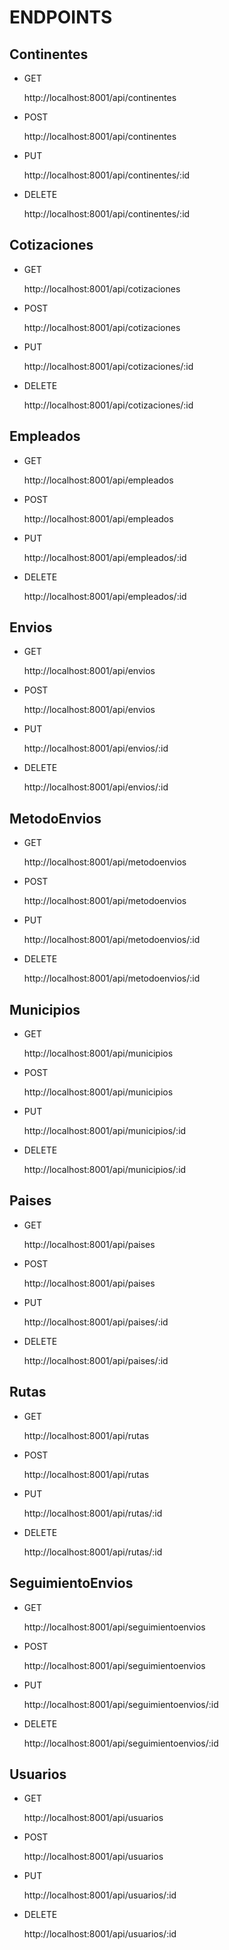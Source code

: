 # ENDPOINTS

## Continentes

- GET  
  
  http://localhost:8001/api/continentes 

- POST 
  
  http://localhost:8001/api/continentes 

- PUT 

    http://localhost:8001/api/continentes/:id  

- DELETE 
  
  http://localhost:8001/api/continentes/:id  


## Cotizaciones

- GET  
  
  http://localhost:8001/api/cotizaciones 

- POST 
  
  http://localhost:8001/api/cotizaciones 

- PUT 

    http://localhost:8001/api/cotizaciones/:id  

- DELETE 
  
  http://localhost:8001/api/cotizaciones/:id 

## Empleados

- GET  
  
  http://localhost:8001/api/empleados 

- POST 
  
  http://localhost:8001/api/empleados 

- PUT 

    http://localhost:8001/api/empleados/:id  

- DELETE 
  
  http://localhost:8001/api/empleados/:id 

## Envios

- GET  
  
  http://localhost:8001/api/envios 

- POST 
  
  http://localhost:8001/api/envios 

- PUT 

    http://localhost:8001/api/envios/:id  

- DELETE 
  
  http://localhost:8001/api/envios/:id 

## MetodoEnvios

- GET  
  
  http://localhost:8001/api/metodoenvios 

- POST 
  
  http://localhost:8001/api/metodoenvios 

- PUT 

    http://localhost:8001/api/metodoenvios/:id  

- DELETE 
  
  http://localhost:8001/api/metodoenvios/:id 

## Municipios

- GET  
  
  http://localhost:8001/api/municipios 

- POST 
  
  http://localhost:8001/api/municipios 

- PUT 

    http://localhost:8001/api/municipios/:id  

- DELETE 
  
  http://localhost:8001/api/municipios/:id 

## Paises

- GET  
  
  http://localhost:8001/api/paises 

- POST 
  
  http://localhost:8001/api/paises 

- PUT 

    http://localhost:8001/api/paises/:id  

- DELETE 
  
  http://localhost:8001/api/paises/:id 

## Rutas

- GET  
  
  http://localhost:8001/api/rutas 

- POST 
  
  http://localhost:8001/api/rutas 

- PUT 

    http://localhost:8001/api/rutas/:id  

- DELETE 
  
  http://localhost:8001/api/rutas/:id 

## SeguimientoEnvios

- GET  
  
  http://localhost:8001/api/seguimientoenvios 

- POST 
  
  http://localhost:8001/api/seguimientoenvios 

- PUT 

    http://localhost:8001/api/seguimientoenvios/:id  

- DELETE 
  
  http://localhost:8001/api/seguimientoenvios/:id 

## Usuarios

- GET  
  
  http://localhost:8001/api/usuarios 

- POST 
  
  http://localhost:8001/api/usuarios 

- PUT 

    http://localhost:8001/api/usuarios/:id  

- DELETE 
  
  http://localhost:8001/api/usuarios/:id 



